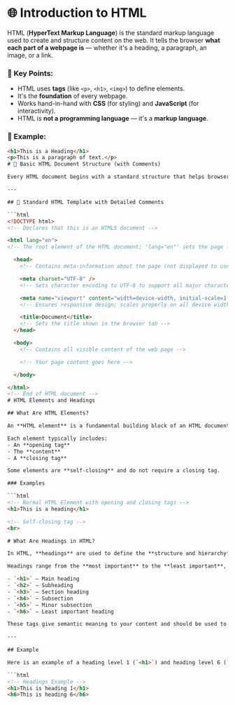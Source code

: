 # 🌐 Introduction to HTML

HTML (**HyperText Markup Language**) is the standard markup language used to create and structure content on the web. It tells the browser **what each part of a webpage is** — whether it's a heading, a paragraph, an image, or a link.

### 🔎 Key Points:
- HTML uses **tags** (like `<p>`, `<h1>`, `<img>`) to define elements.
- It's the **foundation** of every webpage.
- Works hand-in-hand with **CSS** (for styling) and **JavaScript** (for interactivity).
- HTML is **not a programming language** — it's a **markup language**.

### 📘 Example:
```html
<h1>This is a Heading</h1>
<p>This is a paragraph of text.</p>
# 🧱 Basic HTML Document Structure (with Comments)

Every HTML document begins with a standard structure that helps browsers interpret and render the content properly.

---

## 📄 Standard HTML Template with Detailed Comments

```html
<!DOCTYPE html>
<!-- Declares that this is an HTML5 document -->

<html lang="en">
<!-- The root element of the HTML document; 'lang="en"' sets the page language to English -->

  <head>
    <!-- Contains meta-information about the page (not displayed to users) -->

    <meta charset="UTF-8" />
    <!-- Sets character encoding to UTF-8 to support all major characters/symbols -->

    <meta name="viewport" content="width=device-width, initial-scale=1.0" />
    <!-- Ensures responsive design; scales properly on all device widths -->

    <title>Document</title>
    <!-- Sets the title shown in the browser tab -->
  </head>

  <body>
    <!-- Contains all visible content of the web page -->

    <!-- Your page content goes here -->

  </body>

</html>
<!-- End of HTML document -->
# HTML Elements and Headings

## What Are HTML Elements?

An **HTML element** is a fundamental building block of an HTML document. It consists of a **pair of tags** that enclose content. These tags define the **type and properties** of the content.

Each element typically includes:
- An **opening tag**
- The **content**
- A **closing tag**

Some elements are **self-closing** and do not require a closing tag.

### Examples

```html
<!-- Normal HTML Element with opening and closing tags -->
<h1>This is a heading</h1>

<!-- Self-closing tag -->
<br>

# What Are Headings in HTML?

In HTML, **headings** are used to define the **structure and hierarchy** of the content on a web page. They help organize the content and improve **readability** for both users and search engines.

Headings range from the **most important** to the **least important**, using six levels:

- `<h1>` – Main heading
- `<h2>` – Subheading
- `<h3>` – Section heading
- `<h4>` – Subsection
- `<h5>` – Minor subsection
- `<h6>` – Least important heading

These tags give semantic meaning to your content and should be used to reflect the content structure logically.

---
  
## Example

Here is an example of a heading level 1 (`<h1>`) and heading level 6 (`<h6>`):

```html
<!-- Headings Example -->
<h1>This is heading 1</h1>
<h6>This is heading 6</h6>


  
